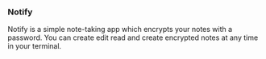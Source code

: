 ### Notify
Notify is a simple note-taking app which encrypts your notes with a password. You can create edit read and create encrypted notes at any time in your terminal.
